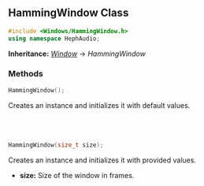 ## HammingWindow Class
```c++
#include <Windows/HammingWindow.h>
using namespace HephAudio;
```
**Inheritance:** *[Window](/docs/HephAudio/Windows/Window.md)* -> *HammingWindow*

### Methods
```c++
HammingWindow();
```
Creates an instance and initializes it with default values.
<br><br><br><br>
```c++
HammingWindow(size_t size);
```
Creates an instance and initializes it with provided values.
- **size:** Size of the window in frames.
